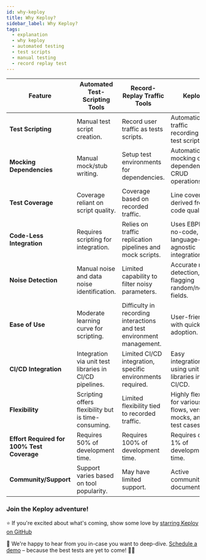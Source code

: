 ```yaml
---
id: why-keploy
title: Why Keploy?
sidebar_label: Why Keploy?
tags:
  - explanation
  - why keploy
  - automated testing
  - test scripts
  - manual testing
  - record replay test
---
```


| **Feature**                                | **Automated Test-Scripting Tools**                      | **Record-Replay Traffic Tools**                                       | **Keploy**                                                              |
| ------------------------------------------ | ------------------------------------------------------- | --------------------------------------------------------------------- | ----------------------------------------------------------------------- |
| **Test Scripting**                         | Manual test script creation.                            | Record user traffic as tests scripts.                                 | Automatic user traffic recording as test scripts.                       |
| **Mocking Dependencies**                   | Manual mock/stub writing.                               | Setup test environments for dependencies.                             | Automatic mocking of dependencies CRUD operations.                      |
| **Test Coverage**                          | Coverage reliant on script quality.                     | Coverage based on recorded traffic.                                   | Line coverage derived from code quality.                                |
| **Code-Less Integration**                  | Requires scripting for integration.                     | Relies on traffic replication pipelines and mock scripts.             | Uses EBPF for no-code, language-agnostic integration.                   |
| **Noise Detection**                        | Manual noise and data noise identification.             | Limited capability to filter noisy parameters.                        | Accurate noise detection, flagging random/noisy fields.                 |
| **Ease of Use**                            | Moderate learning curve for scripting.                  | Difficulty in recording interactions and test environment management. | User-friendly with quick adoption.                                      |
| **CI/CD Integration**                      | Integration via unit test libraries in CI/CD pipelines. | Limited CI/CD integration, specific environments required.            | Easy integration using unit test libraries in CI/CD.                    |
| **Flexibility**                            | Scripting offers flexibility but is time-consuming.     | Limited flexibility tied to recorded traffic.                         | Highly flexible for various API flows, versatile mocks, and test cases. |
| **Effort Required for 100% Test Coverage** | Requires 50% of development time.                       | Requires 100% of development time.                                    | Requires only 1% of development time.                                   |
| **Community/Support**                      | Support varies based on tool popularity.                | May have limited support.                                             | Active community and documentation.                                     |

### Join the Keploy adventure!

⭐ If you're excited about what's coming, show some love by [starring Keploy on GitHub](https://github.com/keploy/keploy)

🤙 We're happy to hear from you in-case you want to deep-dive. [Schedule a demo](https://calendar.app.google/3mHeyaoKg3A2qkqF6) – because the best tests are yet to come! 🚀🎉
